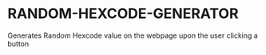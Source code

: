 # RANDOM-HEXCODE-GENERATOR
Generates Random Hexcode value on the webpage upon the user clicking a button 
